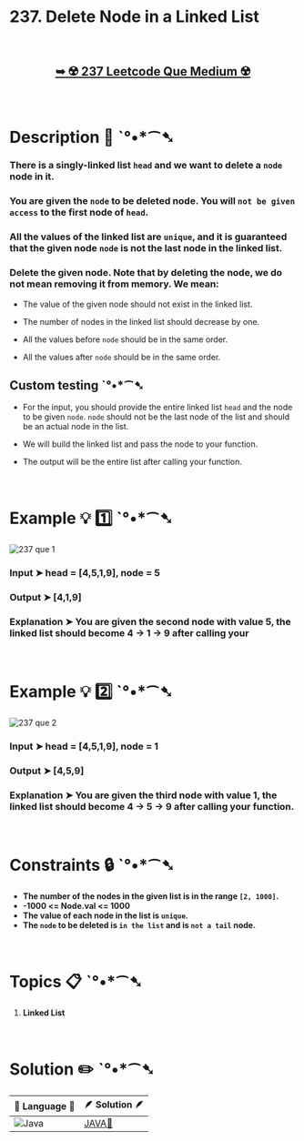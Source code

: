 # 237. Delete Node in a Linked List

</br>

<h2 align="center"> 

<a href="https://leetcode.com/problems/delete-node-in-a-linked-list/?envType=daily-question&envId=2024-05-03"><strong>➥ ☢️ 237 Leetcode Que Medium ☢️ </strong></a>
</h2>

</br>

# Description 📜 ˋ°•*⁀➷

### There is a singly-linked list `head` and we want to delete a `node` node in it.

### You are given the `node` to be deleted node. You will `not be given access` to the first node of `head`.

### All the values of the linked list are `unique`, and it is guaranteed that the given node `node` is not the last node in the linked list.

### Delete the given node. Note that by deleting the node, we do not mean removing it from memory. We mean:

- The value of the given node should not exist in the linked list.

- The number of nodes in the linked list should decrease by one.

- All the values before `node` should be in the same order.

- All the values after `node` should be in the same order.

## Custom testing ˋ°•*⁀➷

- For the input, you should provide the entire linked list `head` and the node to be given `node`. `node` should not be the last node of the list and should be an actual node in the list.

- We will build the linked list and pass the node to your function.

- The output will be the entire list after calling your function.



</br>

# Example 💡 1️⃣ ˋ°•*⁀➷

![237 que 1](https://github.com/Prakhar-002/Prakhar-002/assets/136890202/a8a1f2d0-3428-4102-ae25-84e425542321)

  ### Input  ➤ head = [4,5,1,9], node = 5

  ### Output  ➤ [4,1,9]

  ### Explanation  ➤ You are given the second node with value 5, the linked list should become 4 -> 1 -> 9 after calling your 

</br>

# Example 💡 2️⃣ ˋ°•*⁀➷

![237 que 2](https://github.com/Prakhar-002/Prakhar-002/assets/136890202/cc4273de-0af5-4c02-8ea5-c8395d91cb62)

  ### Input ➤  head = [4,5,1,9], node = 1

  ### Output  ➤ [4,5,9]

  ### Explanation ➤  You are given the third node with value 1, the linked list should become 4 -> 5 -> 9 after calling your function.

</br>

# Constraints 🔒 ˋ°•*⁀➷

- **The number of the nodes in the given list is in the range `[2, 1000]`.**
- **-1000 <= Node.val <= 1000**
- **The value of each node in the list is `unique`.**
- **The `node` to be deleted is `in the list` and is `not a tail` node.**

</br>

# Topics 📋 ˋ°•*⁀➷

1. **Linked List**


</br>

# Solution ✏️ ˋ°•*⁀➷

| 📒 Language 📒  | 🪶 Solution 🪶 |
| ------------- | ------------- |
|  ![Java](https://img.shields.io/badge/java-%23ED8B00.svg?style=for-the-badge&logo=openjdk&logoColor=white)  | [JAVA🍁](https://github.com/Prakhar-002/LEETCODE/blob/main/%F0%9F%93%9C%20Daily%20Challange%20%F0%9F%92%A1/05%20May%20%F0%9F%8C%88%202024/05%20-%2005%20-%202024%20---%20237.%20Delete%20Node%20in%20a%20Linked%20List%20%F0%9F%8D%81/%F0%9F%8D%81JAVA_237_DeleteNodeInALinkedList.java) |
